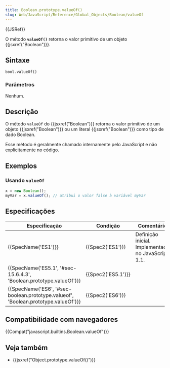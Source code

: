 ```yaml
---
title: Boolean.prototype.valueOf()
slug: Web/JavaScript/Reference/Global_Objects/Boolean/valueOf
---
```


{{JSRef}}

O método **`valueOf()`** retorna o valor primitivo de um objeto {{jsxref("Boolean")}}.

## Sintaxe

```
bool.valueOf()
```

### Parâmetros

Nenhum.

## Descrição

O método `valueOf` do {{jsxref("Boolean")}} retorna o valor primitivo de um objeto {{jsxref("Boolean")}} ou um literal {{jsxref("Boolean")}} como tipo de dado Boolean.

Esse método é geralmente chamado internamente pelo JavaScript e não explicitamente no código.

## Exemplos

### Usando `valueOf`

```js
x = new Boolean();
myVar = x.valueOf(); // atribui o valor false à variável myVar
```

## Especificações

| Especificação                                                                                                | Condição                 | Comentário                                         |
| ------------------------------------------------------------------------------------------------------------ | ------------------------ | -------------------------------------------------- |
| {{SpecName('ES1')}}                                                                                     | {{Spec2('ES1')}}     | Definição inicial. Implementado no JavaScript 1.1. |
| {{SpecName('ES5.1', '#sec-15.6.4.3', 'Boolean.prototype.valueOf')}}                     | {{Spec2('ES5.1')}} |                                                    |
| {{SpecName('ES6', '#sec-boolean.prototype.valueof', 'Boolean.prototype.valueOf')}} | {{Spec2('ES6')}}     |                                                    |

## Compatibilidade com navegadores

{{Compat("javascript.builtins.Boolean.valueOf")}}

## Veja também

- {{jsxref("Object.prototype.valueOf()")}}
